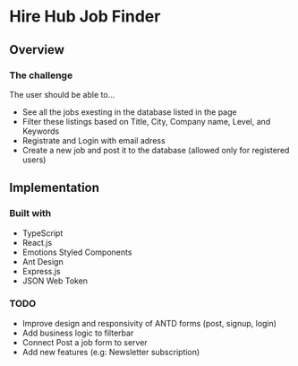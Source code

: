 # Hire Hub Job Finder

## Overview

### The challenge

The user should be able to…
  - See all the jobs exesting in the database listed in the page
  - Filter these listings based on Title, City, Company name, Level, and Keywords 
  - Registrate and Login with email adress
  - Create a new job and post it to the database  (allowed only for registered users)

## Implementation

### Built with

- TypeScript
- React.js
- Emotions Styled Components
- Ant Design
- Express.js
- JSON Web Token

### TODO

- Improve design and responsivity of ANTD forms (post, signup, login)
- Add business logic to filterbar
- Connect Post a job form to server
- Add new features (e.g: Newsletter subscription)
